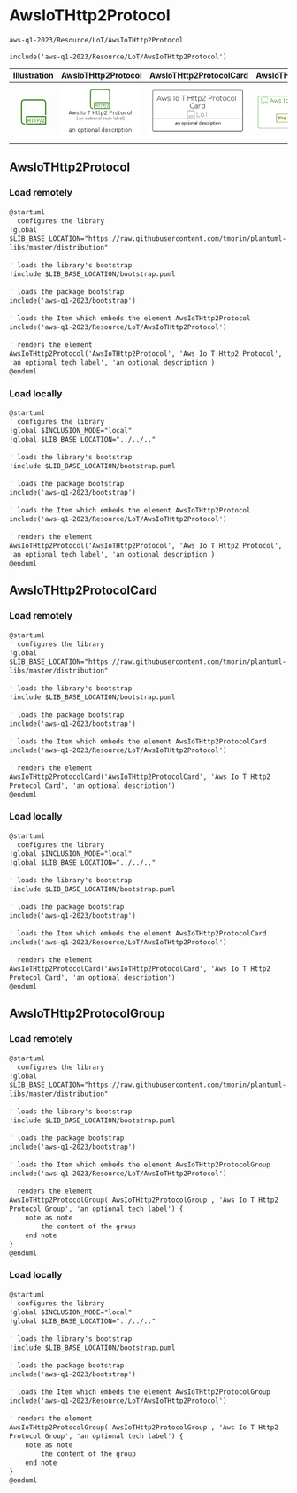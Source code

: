 # AwsIoTHttp2Protocol


```text
aws-q1-2023/Resource/LoT/AwsIoTHttp2Protocol
```

```text
include('aws-q1-2023/Resource/LoT/AwsIoTHttp2Protocol')
```



| Illustration | AwsIoTHttp2Protocol | AwsIoTHttp2ProtocolCard | AwsIoTHttp2ProtocolGroup |
| :---: | :---: | :---: | :---: |
| ![illustration for Illustration](../../../aws-q1-2023/Resource/LoT/AwsIoTHttp2Protocol.png) | ![illustration for AwsIoTHttp2Protocol](../../../aws-q1-2023/Resource/LoT/AwsIoTHttp2Protocol.Local.png) | ![illustration for AwsIoTHttp2ProtocolCard](../../../aws-q1-2023/Resource/LoT/AwsIoTHttp2ProtocolCard.Local.png) | ![illustration for AwsIoTHttp2ProtocolGroup](../../../aws-q1-2023/Resource/LoT/AwsIoTHttp2ProtocolGroup.Local.png) |




## AwsIoTHttp2Protocol

### Load remotely
```plantuml
@startuml
' configures the library
!global $LIB_BASE_LOCATION="https://raw.githubusercontent.com/tmorin/plantuml-libs/master/distribution"

' loads the library's bootstrap
!include $LIB_BASE_LOCATION/bootstrap.puml

' loads the package bootstrap
include('aws-q1-2023/bootstrap')

' loads the Item which embeds the element AwsIoTHttp2Protocol
include('aws-q1-2023/Resource/LoT/AwsIoTHttp2Protocol')

' renders the element
AwsIoTHttp2Protocol('AwsIoTHttp2Protocol', 'Aws Io T Http2 Protocol', 'an optional tech label', 'an optional description')
@enduml
```

### Load locally
```plantuml
@startuml
' configures the library
!global $INCLUSION_MODE="local"
!global $LIB_BASE_LOCATION="../../.."

' loads the library's bootstrap
!include $LIB_BASE_LOCATION/bootstrap.puml

' loads the package bootstrap
include('aws-q1-2023/bootstrap')

' loads the Item which embeds the element AwsIoTHttp2Protocol
include('aws-q1-2023/Resource/LoT/AwsIoTHttp2Protocol')

' renders the element
AwsIoTHttp2Protocol('AwsIoTHttp2Protocol', 'Aws Io T Http2 Protocol', 'an optional tech label', 'an optional description')
@enduml
```

## AwsIoTHttp2ProtocolCard

### Load remotely
```plantuml
@startuml
' configures the library
!global $LIB_BASE_LOCATION="https://raw.githubusercontent.com/tmorin/plantuml-libs/master/distribution"

' loads the library's bootstrap
!include $LIB_BASE_LOCATION/bootstrap.puml

' loads the package bootstrap
include('aws-q1-2023/bootstrap')

' loads the Item which embeds the element AwsIoTHttp2ProtocolCard
include('aws-q1-2023/Resource/LoT/AwsIoTHttp2Protocol')

' renders the element
AwsIoTHttp2ProtocolCard('AwsIoTHttp2ProtocolCard', 'Aws Io T Http2 Protocol Card', 'an optional description')
@enduml
```

### Load locally
```plantuml
@startuml
' configures the library
!global $INCLUSION_MODE="local"
!global $LIB_BASE_LOCATION="../../.."

' loads the library's bootstrap
!include $LIB_BASE_LOCATION/bootstrap.puml

' loads the package bootstrap
include('aws-q1-2023/bootstrap')

' loads the Item which embeds the element AwsIoTHttp2ProtocolCard
include('aws-q1-2023/Resource/LoT/AwsIoTHttp2Protocol')

' renders the element
AwsIoTHttp2ProtocolCard('AwsIoTHttp2ProtocolCard', 'Aws Io T Http2 Protocol Card', 'an optional description')
@enduml
```

## AwsIoTHttp2ProtocolGroup

### Load remotely
```plantuml
@startuml
' configures the library
!global $LIB_BASE_LOCATION="https://raw.githubusercontent.com/tmorin/plantuml-libs/master/distribution"

' loads the library's bootstrap
!include $LIB_BASE_LOCATION/bootstrap.puml

' loads the package bootstrap
include('aws-q1-2023/bootstrap')

' loads the Item which embeds the element AwsIoTHttp2ProtocolGroup
include('aws-q1-2023/Resource/LoT/AwsIoTHttp2Protocol')

' renders the element
AwsIoTHttp2ProtocolGroup('AwsIoTHttp2ProtocolGroup', 'Aws Io T Http2 Protocol Group', 'an optional tech label') {
    note as note
        the content of the group
    end note
}
@enduml
```

### Load locally
```plantuml
@startuml
' configures the library
!global $INCLUSION_MODE="local"
!global $LIB_BASE_LOCATION="../../.."

' loads the library's bootstrap
!include $LIB_BASE_LOCATION/bootstrap.puml

' loads the package bootstrap
include('aws-q1-2023/bootstrap')

' loads the Item which embeds the element AwsIoTHttp2ProtocolGroup
include('aws-q1-2023/Resource/LoT/AwsIoTHttp2Protocol')

' renders the element
AwsIoTHttp2ProtocolGroup('AwsIoTHttp2ProtocolGroup', 'Aws Io T Http2 Protocol Group', 'an optional tech label') {
    note as note
        the content of the group
    end note
}
@enduml
```

